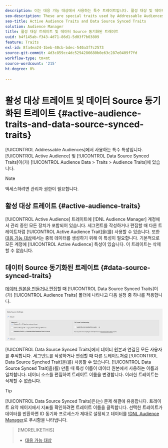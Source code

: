 ```yaml
---
description: 이는 대응 가능 대상에서 사용하는 특수 트레이트입니다. 활성 대상 및 데이터 Source 동기화된 트레이트는 대상 데이터 > 트레이트 > 대상 트레이트에 있습니다.
seo-description: These are special traits used by Addressable Audiences. Active Audience and Data Source Synced Traits are located in Audience Data > Traits > Audience Traits.
seo-title: Active Audience Traits and Data Source Synced Traits
solution: Audience Manager
title: 활성 대상 트레이트 및 데이터 Source 동기화된 트레이트
uuid: b4f145ab-f343-4d71-86d1-5d03f7b03809
feature: Traits
exl-id: 8fa4ea24-1beb-40cb-bdec-540a3f7c2573
source-git-commit: 4d3c859cc4dc5294286680b0e63c287e0409f7fd
workflow-type: tm+mt
source-wordcount: '215'
ht-degree: 0%

---
```


# 활성 대상 트레이트 및 데이터 Source 동기화된 트레이트 {#active-audience-traits-and-data-source-synced-traits}

[!UICONTROL Addressable Audiences]에서 사용하는 특수 특성입니다. [!UICONTROL Active Audience] 및 [!UICONTROL Data Source Synced Traits]이(가) [!UICONTROL Audience Data > Traits > Audience Traits]에 있습니다.

>[!NOTE]
>
>액세스하려면 관리자 권한이 필요합니다.

## 활성 대상 트레이트 {#active-audience-traits}

[!UICONTROL Active Audience] 트레이트에 [!DNL Audience Manager] 계정에서 관리 중인 모든 장치가 포함되어 있습니다. 세그먼트를 작성하거나 편집할 때 다른 트레이트처럼 [!UICONTROL Active Audience Trait]을(를) 사용할 수 있습니다. 또한 [대응 가능 대상](../../features/addressable-audiences.md)에서는 중복 데이터를 생성하기 위해 이 특성이 필요합니다. 기본적으로 모든 계정에 [!UICONTROL Active Audience] 특성이 있습니다. 이 트레이트는 삭제할 수 없습니다.

## 데이터 Source 동기화된 트레이트 {#data-source-synced-traits}

[데이터 원본을 만들거나 편집](../../features/manage-datasources.md#create-data-source)할 때 [!UICONTROL Data Source Synced Traits]이(가) [!UICONTROL Audience Traits] 폴더에 나타나고 다음 설정 중 하나를 적용합니다.

![](assets/datasource_synced.png)

[!UICONTROL Data Source Synced Traits]에서 데이터 원본과 연결된 모든 사용자를 추적합니다. 세그먼트를 작성하거나 편집할 때 다른 트레이트처럼 [!UICONTROL Data Source Synched Trait]을(를) 사용할 수 있습니다. [!UICONTROL Data Source Synced Trait]을(를) 만들 때 특성 이름이 데이터 원본에서 사용하는 이름과 일치합니다. 데이터 소스를 편집하여 트레이트 이름을 변경합니다. 이러한 트레이트는 삭제할 수 없습니다.

>[!TIP]
>
>[!UICONTROL Data Source Synced Traits]은(는) 문제 해결에 유용합니다. 트레이트 요약 페이지에서 지표를 확인하려면 트레이트 이름을 클릭합니다. 선택한 트레이트가 데이터를 반환하면 ID 동기화 프로세스가 제대로 설정되고 데이터를 [!DNL Audience Manager](으)로 푸시함을 나타냅니다.

>[!MORELIKETHIS]
>
>* [대응 가능 대상](../../features/addressable-audiences.md)
